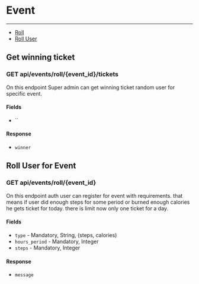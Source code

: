# Event

---

- [Roll](#roll)
- [Roll User](#roll-user)


<a name="roll"></a>
## Get winning ticket
### GET api/events/roll/{event_id}/tickets
On this endpoint Super admin can get winning ticket random user
for specific event.

#### Fields
* ``
#### Response
* `winner`



<a name="roll-user"></a>
## Roll User for Event
### GET api/events/roll/{event_id}
On this endpoint auth user can register for event with requirements.
that means if user did enough steps for some period or burned enough calories
he gets ticket for today. there is limit now only one ticket for a day.

#### Fields
* `type` - Mandatory, String, (steps, calories)
* `hours_period` - Mandatory, Integer
* `steps` - Mandatory, Integer

#### Response
* `message`


